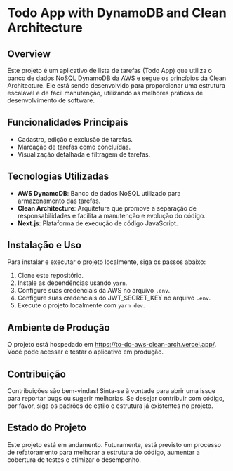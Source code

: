 # Todo App with DynamoDB and Clean Architecture


## Overview
Este projeto é um aplicativo de lista de tarefas (Todo App) que utiliza o banco de dados NoSQL DynamoDB da AWS e segue os princípios da Clean Architecture. Ele está sendo desenvolvido para proporcionar uma estrutura escalável e de fácil manutenção, utilizando as melhores práticas de desenvolvimento de software.

## Funcionalidades Principais
- Cadastro, edição e exclusão de tarefas.
- Marcação de tarefas como concluídas.
- Visualização detalhada e filtragem de tarefas.

## Tecnologias Utilizadas
- **AWS DynamoDB**: Banco de dados NoSQL utilizado para armazenamento das tarefas.
- **Clean Architecture**: Arquitetura que promove a separação de responsabilidades e facilita a manutenção e evolução do código.
- **Next.js**: Plataforma de execução de código JavaScript.

## Instalação e Uso
Para instalar e executar o projeto localmente, siga os passos abaixo:

1. Clone este repositório.
2. Instale as dependências usando `yarn`.
3. Configure suas credenciais da AWS no arquivo `.env`.
3. Configure suas credenciais do JWT_SECRET_KEY no arquivo `.env`.
4. Execute o projeto localmente com `yarn dev`.

## Ambiente de Produção
O projeto está hospedado em https://to-do-aws-clean-arch.vercel.app/. Você pode acessar e testar o aplicativo em produção.

## Contribuição
Contribuições são bem-vindas! Sinta-se à vontade para abrir uma issue para reportar bugs ou sugerir melhorias. Se desejar contribuir com código, por favor, siga os padrões de estilo e estrutura já existentes no projeto.

## Estado do Projeto
Este projeto está em andamento. Futuramente, está previsto um processo de refatoramento para melhorar a estrutura do código, aumentar a cobertura de testes e otimizar o desempenho.
